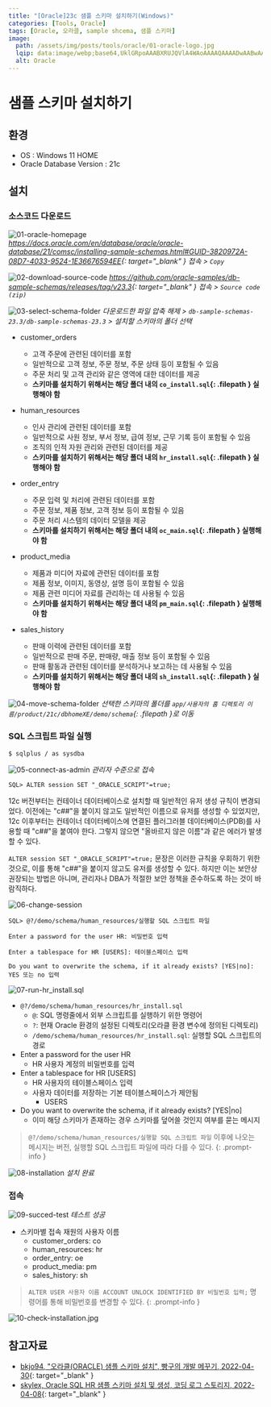 ```yaml
---
title: "[Oracle]23c 샘플 스키마 설치하기(Windows)"
categories: [Tools, Oracle]
tags: [Oracle, 오라클, sample shcema, 샘플 스키마]
image:
  path: /assets/img/posts/tools/oracle/01-oracle-logo.jpg
  lqip: data:image/webp;base64,UklGRpoAAABXRUJQVlA4WAoAAAAQAAAADwAABwAAQUxQSDIAAAARL0AmbZurmr57yyIiqE8oiG0bejIYEQTgqiDA9vqnsUSI6H+oAERp2HZ65qP/VIAWAFZQOCBCAAAA8AEAnQEqEAAIAAVAfCWkAALp8sF8rgRgAP7o9FDvMCkMde9PK7euH5M1m6VWoDXf2FkP3BqV0ZYbO6NA/VFIAAAA
  alt: Oracle
---
```


# 샘플 스키마 설치하기

## 환경

- OS : Windows 11 HOME
- Oracle Database Version : 21c

## 설치

### 소스코드 다운로드

![01-oracle-homepage](/assets/img/posts/tools/oracle/install-sample-schema-on-windows/01-oracle-homepage.jpg)
*<https://docs.oracle.com/en/database/oracle/oracle-database/21/comsc/installing-sample-schemas.html#GUID-3820972A-08D7-4033-9524-1E36676594EE>{: target="_blank" } 접속 > `Copy`*

![02-download-source-code](/assets/img/posts/tools/oracle/install-sample-schema-on-windows/02-download-source-code.jpg)
*<https://github.com/oracle-samples/db-sample-schemas/releases/tag/v23.3>{: target="_blank" } 접속 > `Source code (zip)`*

![03-select-schema-folder](/assets/img/posts/tools/oracle/install-sample-schema-on-windows/03-select-schema-folder.jpg)
*다운로드한 파일 압축 해제 > `db-sample-schemas-23.3/db-sample-schemas-23.3` > 설치할 스키마의 폴더 선택*

- customer_orders
	+ 고객 주문에 관련된 데이터를 포함
	+ 일반적으로 고객 정보, 주문 정보, 주문 상태 등이 포함될 수 있음
	+ 주문 처리 및 고객 관리와 같은 영역에 대한 데이터를 제공
	+ **스키마를 설치하기 위해서는 해당 폴더 내의 `co_install.sql`{: .filepath } 실행해야 함**

- human_resources
	+ 인사 관리에 관련된 데이터를 포함
	+ 일반적으로 사원 정보, 부서 정보, 급여 정보, 근무 기록 등이 포함될 수 있음
	+ 조직의 인적 자원 관리와 관련된 데이터를 제공
	+ **스키마를 설치하기 위해서는 해당 폴더 내의 `hr_install.sql`{: .filepath } 실행해야 함**

- order_entry
	+ 주문 입력 및 처리에 관련된 데이터를 포함
	+ 주문 정보, 제품 정보, 고객 정보 등이 포함될 수 있음
	+ 주문 처리 시스템의 데이터 모델을 제공
	+ **스키마를 설치하기 위해서는 해당 폴더 내의 `oc_main.sql`{: .filepath } 실행해야 함**

- product_media
	+ 제품과 미디어 자료에 관련된 데이터를 포함
	+ 제품 정보, 이미지, 동영상, 설명 등이 포함될 수 있음
	+ 제품 관련 미디어 자료를 관리하는 데 사용될 수 있음
	+ **스키마를 설치하기 위해서는 해당 폴더 내의 `pm_main.sql`{: .filepath } 실행해야 함**

- sales_history
	+ 판매 이력에 관련된 데이터를 포함
	+ 일반적으로 판매 주문, 판매량, 매출 정보 등이 포함될 수 있음
	+ 판매 활동과 관련된 데이터를 분석하거나 보고하는 데 사용될 수 있음
	+ **스키마를 설치하기 위해서는 해당 폴더 내의 `sh_install.sql`{: .filepath } 실행해야 함**

![04-move-schema-folder](/assets/img/posts/tools/oracle/install-sample-schema-on-windows/04-move-schema-folder.jpg)
*선택한 스키마의 폴더를 `app/사용자의 홈 디렉토리 이름/product/21c/dbhomeXE/demo/schema`{: .filepath }로 이동*

### SQL 스크립트 파일 실행

```console
$ sqlplus / as sysdba
```

![05-connect-as-admin](/assets/img/posts/tools/oracle/install-sample-schema-on-windows/05-connect-as-admin.jpg)
*관리자 수준으로 접속*

```console
SQL> ALTER session SET "_ORACLE_SCRIPT"=true;
```

12c 버전부터는 컨테이너 데이터베이스로 설치할 때 일반적인 유저 생성 규칙이 변경되었다. 이전에는 "c##"을 붙이지 않고도 일반적인 이름으로 유저를 생성할 수 있었지만, 12c 이후부터는 컨테이너 데이터베이스에 연결된 플러그러블 데이터베이스(PDB)를 사용할 때 "c##"을 붙여야 한다. 그렇지 않으면 "올바르지 않은 이름"과 같은 에러가 발생할 수 있다.

`ALTER session SET "_ORACLE_SCRIPT"=true;` 문장은 이러한 규칙을 우회하기 위한 것으로, 이를 통해 "c##"을 붙이지 않고도 유저를 생성할 수 있다. 하지만 이는 보안상 권장되는 방법은 아니며, 관리자나 DBA가 적절한 보안 정책을 준수하도록 하는 것이 바람직하다.

![06-change-session](/assets/img/posts/tools/oracle/install-sample-schema-on-windows/06-change-session.jpg)

```console
SQL> @?/demo/schema/human_resources/실행할 SQL 스크립트 파일

Enter a password for the user HR: 비밀번호 입력

Enter a tablespace for HR [USERS]: 테이블스페이스 입력

Do you want to overwrite the schema, if it already exists? [YES|no]: YES 또는 no 입력
```

![07-run-hr_install.sql](/assets/img/posts/tools/oracle/install-sample-schema-on-windows/07-run-hr_install.sql.jpg)

- `@?/demo/schema/human_resources/hr_install.sql`
	+ `@`: SQL 명령줄에서 외부 스크립트를 실행하기 위한 명령어
	+ `?`: 현재 Oracle 환경의 설정된 디렉토리(오라클 환경 변수에 정의된 디렉토리)
	+ `/demo/schema/human_resources/hr_install.sql`: 실행할 SQL 스크립트의 경로
- Enter a password for the user HR
	+ HR 사용자 계정의 비밀번호를 입력
- Enter a tablespace for HR [USERS]
	+ HR 사용자의 테이블스페이스 입력
	+ 사용자 데이터를 저장하는 기본 테이블스페이스가 제안됨
		* USERS
- Do you want to overwrite the schema, if it already exists? [YES\|no]
	+ 이미 해당 스키마가 존재하는 경우 스키마를 덮어쓸 것인지 여부를 묻는 메시지

> `@?/demo/schema/human_resources/실행할 SQL 스크립트 파일` 이후에 나오는 메시지는 버전, 실행할 SQL 스크립트 파일에 따라 다를 수 있다.
{: .prompt-info }

![08-installation](/assets/img/posts/tools/oracle/install-sample-schema-on-windows/08-installation.jpg)
*설치 완료*

### 접속

![09-succed-test](/assets/img/posts/tools/oracle/install-sample-schema-on-windows/09-succed-test.jpg)
*테스트 성공*

- 스키마별 접속 재원의 사용자 이름
	+ customer_orders: co
	+ human_resources: hr
	+ order_entry: oe
	+ product_media: pm
	+ sales_history: sh

> `ALTER USER 사용자 이름 ACCOUNT UNLOCK IDENTIFIED BY 비밀번호 입력;` 명령어를 통해 비밀번호를 변경할 수 있다.
{: .prompt-info }

![10-check-installation.jpg](/assets/img/posts/tools/oracle/install-sample-schema-on-windows/10-check-installation.jpg)

## 참고자료

- [bkjo94, "오라클(ORACLE) 샘플 스키마 설치", 빵구의 개발 메꾸기, 2022-04-30](https://bkjo94.tistory.com/entry/%EC%98%A4%EB%9D%BC%ED%81%B4ORACLE-%EC%83%98%ED%94%8C-%EC%8A%A4%ED%82%A4%EB%A7%88-%EC%84%A4%EC%B9%98){: target="_blank" }
- [skylex, Oracle SQL HR 샘플 스키마 설치 및 생성, 코딩 로그 스토리지, 2022-04-08](https://codedatasotrage.tistory.com/75){: target="_blank" }
